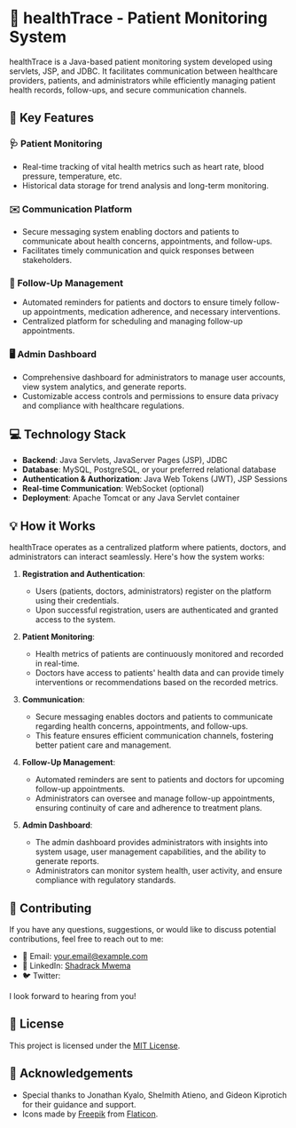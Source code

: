 # 🏥 healthTrace - Patient Monitoring System

healthTrace is a Java-based patient monitoring system developed using servlets, JSP, and JDBC. It facilitates communication between healthcare providers, patients, and administrators while efficiently managing patient health records, follow-ups, and secure communication channels.

## 🔑 Key Features

### 🩺 Patient Monitoring
- Real-time tracking of vital health metrics such as heart rate, blood pressure, temperature, etc.
- Historical data storage for trend analysis and long-term monitoring.

### ✉️ Communication Platform
- Secure messaging system enabling doctors and patients to communicate about health concerns, appointments, and follow-ups.
- Facilitates timely communication and quick responses between stakeholders.

### 📅 Follow-Up Management
- Automated reminders for patients and doctors to ensure timely follow-up appointments, medication adherence, and necessary interventions.
- Centralized platform for scheduling and managing follow-up appointments.

### 🖥️ Admin Dashboard
- Comprehensive dashboard for administrators to manage user accounts, view system analytics, and generate reports.
- Customizable access controls and permissions to ensure data privacy and compliance with healthcare regulations.

## 💻 Technology Stack

- **Backend**: Java Servlets, JavaServer Pages (JSP), JDBC
- **Database**: MySQL, PostgreSQL, or your preferred relational database
- **Authentication & Authorization**: Java Web Tokens (JWT), JSP Sessions
- **Real-time Communication**: WebSocket (optional)
- **Deployment**: Apache Tomcat or any Java Servlet container

## 💡 How it Works

healthTrace operates as a centralized platform where patients, doctors, and administrators can interact seamlessly. Here's how the system works:

1. **Registration and Authentication**:
   - Users (patients, doctors, administrators) register on the platform using their credentials.
   - Upon successful registration, users are authenticated and granted access to the system.

2. **Patient Monitoring**:
   - Health metrics of patients are continuously monitored and recorded in real-time.
   - Doctors have access to patients' health data and can provide timely interventions or recommendations based on the recorded metrics.

3. **Communication**:
   - Secure messaging enables doctors and patients to communicate regarding health concerns, appointments, and follow-ups.
   - This feature ensures efficient communication channels, fostering better patient care and management.

4. **Follow-Up Management**:
   - Automated reminders are sent to patients and doctors for upcoming follow-up appointments.
   - Administrators can oversee and manage follow-up appointments, ensuring continuity of care and adherence to treatment plans.

5. **Admin Dashboard**:
   - The admin dashboard provides administrators with insights into system usage, user management capabilities, and the ability to generate reports.
   - Administrators can monitor system health, user activity, and ensure compliance with regulatory standards.

## 🤝 Contributing

If you have any questions, suggestions, or would like to discuss potential contributions, feel free to reach out to me:

- 📧 Email: your.email@example.com
- 💼 LinkedIn: [Shadrack Mwema](https://www.linkedin.com/in/shadrack-mutinda-2b5813239/)
- 🐦 Twitter: 

I look forward to hearing from you!

## 📝 License

This project is licensed under the [MIT License](LICENSE).

## 🙏 Acknowledgements

- Special thanks to Jonathan Kyalo, Shelmith Atieno, and Gideon Kiprotich for their guidance and support.
- Icons made by [Freepik](https://www.freepik.com) from [Flaticon](https://www.flaticon.com).
